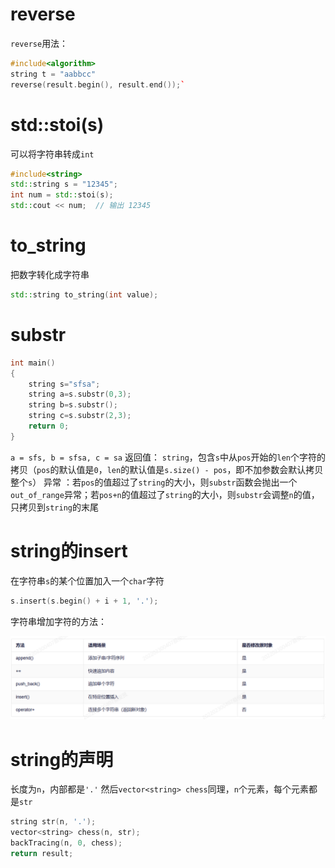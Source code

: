 # reverse
`reverse`用法：
```cpp
#include<algorithm>
string t = "aabbcc"
reverse(result.begin(), result.end());`
```

# std::stoi(s)
可以将字符串转成`int`
```cpp
#include<string>
std::string s = "12345";
int num = std::stoi(s);
std::cout << num;  // 输出 12345
```
# to_string
把数字转化成字符串
```cpp
std::string to_string(int value);
```
# substr
```cpp
int main()
{
	string s="sfsa";
	string a=s.substr(0,3);
	string b=s.substr();
	string c=s.substr(2,3);
	return 0;
}
```
`a = sfs, b = sfsa, c = sa`
返回值： `string`，包含`s`中从`pos`开始的`len`个字符的拷贝（`pos`的默认值是`0`，`len`的默认值是`s.size() - pos`，即不加参数会默认拷贝整个`s`）
异常 ：若`pos`的值超过了`string`的大小，则`substr`函数会抛出一个`out_of_range`异常；若`pos+n`的值超过了`string`的大小，则`substr`会调整`n`的值，只拷贝到`string`的末尾


# string的insert
在字符串`s`的某个位置加入一个`char`字符
```cpp
s.insert(s.begin() + i + 1, '.');
```
字符串增加字符的方法：

![输入图片说明](/imgs/2025-06-17/gGFaRv7baVROCfZV.png)

# string的声明
长度为`n`，内部都是`'.'`
然后`vector<string> chess`同理，`n`个元素，每个元素都是`str`
```cpp
string str(n, '.');
vector<string> chess(n, str);
backTracing(n, 0, chess);
return result;
```


<!--stackedit_data:
eyJoaXN0b3J5IjpbLTEyODgwNDE1OSwtNjAwMzE5MzcsMTYzND
c1NzgwMyw0ODU5MTAwMSwtMTM4MjA5NzE4NV19
-->